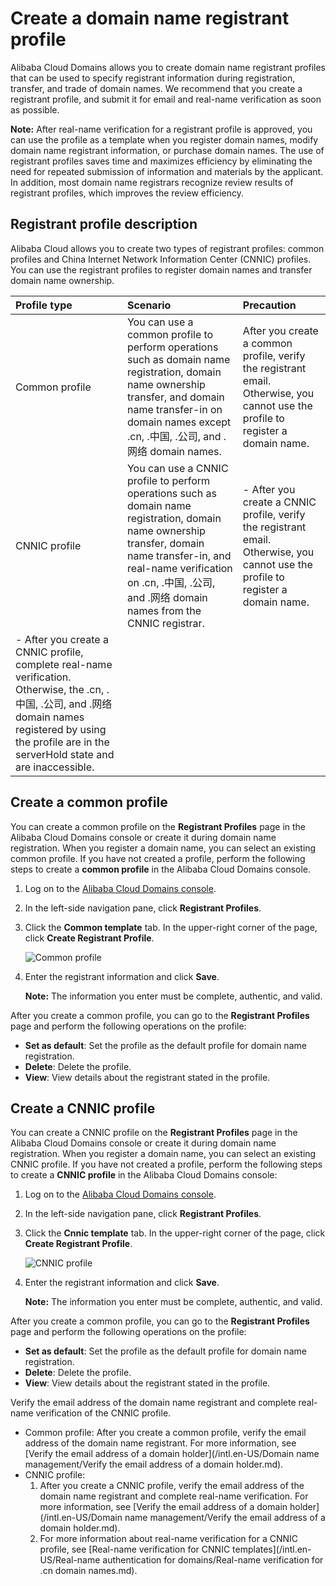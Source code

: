 # Create a domain name registrant profile

Alibaba Cloud Domains allows you to create domain name registrant profiles that can be used to specify registrant information during registration, transfer, and trade of domain names. We recommend that you create a registrant profile, and submit it for email and real-name verification as soon as possible.

**Note:** After real-name verification for a registrant profile is approved, you can use the profile as a template when you register domain names, modify domain name registrant information, or purchase domain names. The use of registrant profiles saves time and maximizes efficiency by eliminating the need for repeated submission of information and materials by the applicant. In addition, most domain name registrars recognize review results of registrant profiles, which improves the review efficiency.

## Registrant profile description

Alibaba Cloud allows you to create two types of registrant profiles: common profiles and China Internet Network Information Center \(CNNIC\) profiles. You can use the registrant profiles to register domain names and transfer domain name ownership.

|Profile type|Scenario|Precaution|
|:-----------|:-------|:---------|
|Common profile|You can use a common profile to perform operations such as domain name registration, domain name ownership transfer, and domain name transfer-in on domain names except .cn, .中国, .公司, and .网络 domain names.|After you create a common profile, verify the registrant email. Otherwise, you cannot use the profile to register a domain name.|
|CNNIC profile|You can use a CNNIC profile to perform operations such as domain name registration, domain name ownership transfer, domain name transfer-in, and real-name verification on .cn, .中国, .公司, and .网络 domain names from the CNNIC registrar.|-   After you create a CNNIC profile, verify the registrant email. Otherwise, you cannot use the profile to register a domain name.
-   After you create a CNNIC profile, complete real-name verification. Otherwise, the .cn, .中国, .公司, and .网络 domain names registered by using the profile are in the serverHold state and are inaccessible. |

## Create a common profile

You can create a common profile on the **Registrant Profiles** page in the Alibaba Cloud Domains console or create it during domain name registration. When you register a domain name, you can select an existing common profile. If you have not created a profile, perform the following steps to create a **common profile** in the Alibaba Cloud Domains console.

1.  Log on to the [Alibaba Cloud Domains console](https://dc.console.aliyun.com/).

2.  In the left-side navigation pane, click **Registrant Profiles**.

3.  Click the **Common template** tab. In the upper-right corner of the page, click **Create Registrant Profile**.

    ![Common profile](https://static-aliyun-doc.oss-accelerate.aliyuncs.com/assets/img/en-US/5448017951/p76486.png)

4.  Enter the registrant information and click **Save**.

    **Note:** The information you enter must be complete, authentic, and valid.


After you create a common profile, you can go to the **Registrant Profiles** page and perform the following operations on the profile:

-   **Set as default**: Set the profile as the default profile for domain name registration.
-   **Delete**: Delete the profile.
-   **View**: View details about the registrant stated in the profile.

## Create a CNNIC profile

You can create a CNNIC profile on the **Registrant Profiles** page in the Alibaba Cloud Domains console or create it during domain name registration. When you register a domain name, you can select an existing CNNIC profile. If you have not created a profile, perform the following steps to create a **CNNIC profile** in the Alibaba Cloud Domains console:

1.  Log on to the [Alibaba Cloud Domains console](https://dc.console.aliyun.com/).

2.  In the left-side navigation pane, click **Registrant Profiles**.

3.  Click the **Cnnic template** tab. In the upper-right corner of the page, click **Create Registrant Profile**.

    ![CNNIC profile](https://static-aliyun-doc.oss-accelerate.aliyuncs.com/assets/img/en-US/5448017951/p76491.png)

4.  Enter the registrant information and click **Save**.

    **Note:** The information you enter must be complete, authentic, and valid.


After you create a common profile, you can go to the **Registrant Profiles** page and perform the following operations on the profile:

-   **Set as default**: Set the profile as the default profile for domain name registration.
-   **Delete**: Delete the profile.
-   **View**: View details about the registrant stated in the profile.

Verify the email address of the domain name registrant and complete real-name verification of the CNNIC profile.

-   Common profile: After you create a common profile, verify the email address of the domain name registrant. For more information, see [Verify the email address of a domain holder](/intl.en-US/Domain name management/Verify the email address of a domain holder.md).
-   CNNIC profile:
    1.  After you create a CNNIC profile, verify the email address of the domain name registrant and complete real-name verification. For more information, see [Verify the email address of a domain holder](/intl.en-US/Domain name management/Verify the email address of a domain holder.md).
    2.  For more information about real-name verification for a CNNIC profile, see [Real-name verification for CNNIC templates](/intl.en-US/Real-name authentication for domains/Real-name verification for .cn domain names.md).

